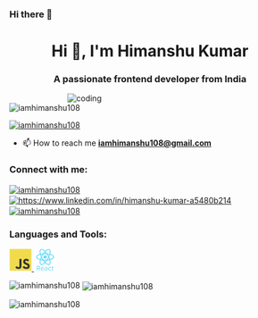 ### Hi there 👋

<h1 align="center">Hi 👋, I'm Himanshu Kumar</h1>
<h3 align="center">A passionate frontend developer from India</h3>
<img align="right" alt="coding" width="400" src="https://cdn.dribbble.com/users/1162077/screenshots/3848914/programmer.gif" alt="">

<p align="left"> <img src="https://komarev.com/ghpvc/?username=iamhimanshu108&label=Profile%20views&color=0e75b6&style=flat" alt="iamhimanshu108" /> </p>

<p align="left"> <a href="https://twitter.com/iamhimanshu108" target="blank"><img src="https://img.shields.io/twitter/follow/iamhimanshu108?logo=twitter&style=for-the-badge" alt="iamhimanshu108" /></a> </p>

- 📫 How to reach me **iamhimanshu108@gmail.com**

<h3 align="left">Connect with me:</h3>
<p align="left">
<a href="https://twitter.com/iamhimanshu108" target="blank"><img align="center" src="https://raw.githubusercontent.com/rahuldkjain/github-profile-readme-generator/master/src/images/icons/Social/twitter.svg" alt="iamhimanshu108" height="30" width="40" /></a>
<a href="https://linkedin.com/in/https://www.linkedin.com/in/himanshu-kumar-a5480b214" target="blank"><img align="center" src="https://raw.githubusercontent.com/rahuldkjain/github-profile-readme-generator/master/src/images/icons/Social/linked-in-alt.svg" alt="https://www.linkedin.com/in/himanshu-kumar-a5480b214" height="30" width="40" /></a>
<a href="https://instagram.com/iamhimanshu108" target="blank"><img align="center" src="https://raw.githubusercontent.com/rahuldkjain/github-profile-readme-generator/master/src/images/icons/Social/instagram.svg" alt="iamhimanshu108" height="30" width="40" /></a>
</p>

<h3 align="left">Languages and Tools:</h3>
<p align="left"> <a href="https://developer.mozilla.org/en-US/docs/Web/JavaScript" target="_blank" rel="noreferrer"> <img src="https://raw.githubusercontent.com/devicons/devicon/master/icons/javascript/javascript-original.svg" alt="javascript" width="40" height="40"/> </a> <a href="https://reactjs.org/" target="_blank" rel="noreferrer"> <img src="https://raw.githubusercontent.com/devicons/devicon/master/icons/react/react-original-wordmark.svg" alt="react" width="40" height="40"/> </a> </p>

<p><img align="left" src="https://github-readme-stats.vercel.app/api/top-langs?username=iamhimanshu108&show_icons=true&locale=en&layout=compact" alt="iamhimanshu108" /></p>

<p>&nbsp;<img align="center" src="https://github-readme-stats.vercel.app/api?username=iamhimanshu108&show_icons=true&locale=en" alt="iamhimanshu108" /></p>

<p><img align="center" src="https://github-readme-streak-stats.herokuapp.com/?user=iamhimanshu108&" alt="iamhimanshu108" /></p>

